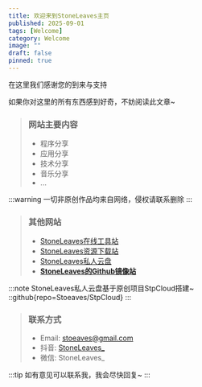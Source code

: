 ```yaml
---
title: 欢迎来到StoneLeaves主页
published: 2025-09-01
tags: [Welcome]
category: Welcome
image: ""
draft: false
pinned: true
---
```


在这里我们感谢您的到来与支持

如果你对这里的所有东西感到好奇，不妨阅读此文章~

> ### 网站主要内容
> - 程序分享
> - 应用分享
> - 技术分享
> - 音乐分享
> - ...

:::warning
一切非原创作品均来自网络，侵权请联系删除
:::

> ### 其他网站
> - [StoneLeaves在线工具站](https://tool.seave.top)
> - [StoneLeaves资源下载站](https://dl.seave.top)
> - [StoneLeaves私人云盘](https://cloud.seave.top)
> - [**StoneLeaves的Github镜像站**](https://gh.seave.top)

:::note
StoneLeaves私人云盘基于原创项目StpCloud搭建~
::github{repo=Stoeaves/StpCloud}
:::

> ### 联系方式
> - Email: stoeaves@gmail.com
> - 抖音: [StoneLeaves_](https://v.douyin.com/zc7DSUju9gc/)
> - 微信: StoneLeaves_

:::tip
如有意见可以联系我，我会尽快回复~
:::